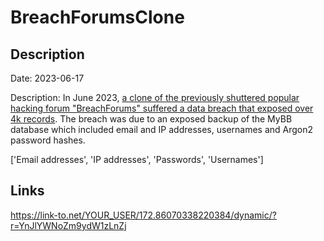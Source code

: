 # BreachForumsClone

## Description

Date: 2023-06-17

Description:
In June 2023, <a href="https://www.hackread.com/breachforums-data-breach-members-data-leak/" target="_blank" rel="noopener">a clone of the previously shuttered popular hacking forum &quot;BreachForums&quot; suffered a data breach that exposed over 4k records</a>. The breach was due to an exposed backup of the MyBB database which included email and IP addresses, usernames and Argon2 password hashes.


['Email addresses', 'IP addresses', 'Passwords', 'Usernames']

## Links

https://link-to.net/YOUR_USER/172.86070338220384/dynamic/?r=YnJlYWNoZm9ydW1zLnZj